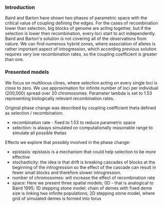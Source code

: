 ### Introduction

Baird and Barton have shown two phases of parametric space with the critical value of coupling
defining the edges. For the cases of recombination lower than selection, big blocks of genome
are acting together, but if the selection is lower then recombination, every loci start to act independently. Baird and Barton's solution is not covering all of the observations from nature.
We can find numerous hybrid zones, where association of alleles is rather important aspect of introgression,
which according previous solution requires very low recombination rates,
so the coupling coefficient is greater than one.

### Presented models

We focus on multilocus clines, where selection acting on every single loci is
close to zero. We use approximation for infinite number of loci
per individual (200,000) spread over 20 chromosomes.
Parameter lambda is set to 1.53 representing biologically relevant recombination rates.

Original phase change was described by coupling coefficient theta defined as selection / recombination:

- recombination rate - fixed to 1.53 to reduce parametric space
- selection: is always simulated on computationally reasonable range to simulate all possible thetas

Effects we explore that possibly involved in the phase change:

 - epistasis: epistasis is a mechanism that could help selection to be more effective
 - stochasticity: the idea is that drift is breaking cascades of blocks at the beginning of the introgression so the effect of the cascade can result in fewer small blocks and therefore slower introgression.
 - number of chromosomes: will increase the effect of recombination rate
 - space: Here we present three spatial models; 0D - that is analogical to Baird 1995; 1D stepping stone model: chain of demes with fixed deme size is linking two infinite populations; 2D stepping stone model, where grid of simulated demes is formed into torus
